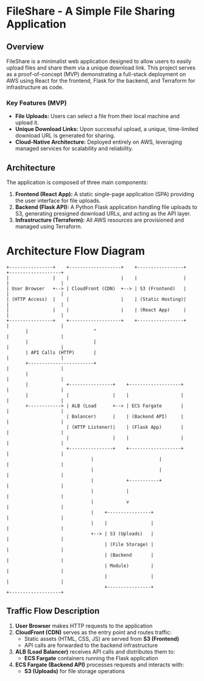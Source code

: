 # FileShare - A Simple File Sharing Application

## Overview

FileShare is a minimalist web application designed to allow users to easily upload files and share them via a unique download link. This project serves as a proof-of-concept (MVP) demonstrating a full-stack deployment on AWS using React for the frontend, Flask for the backend, and Terraform for infrastructure as code.

### Key Features (MVP)

* **File Uploads:** Users can select a file from their local machine and upload it.
* **Unique Download Links:** Upon successful upload, a unique, time-limited download URL is generated for sharing.
* **Cloud-Native Architecture:** Deployed entirely on AWS, leveraging managed services for scalability and reliability.

## Architecture

The application is composed of three main components:

1.  **Frontend (React App):** A static single-page application (SPA) providing the user interface for file uploads.
2.  **Backend (Flask API):** A Python Flask application handling file uploads to S3, generating presigned download URLs, and acting as the API layer.
3.  **Infrastructure (Terraform):** All AWS resources are provisioned and managed using Terraform.

# Architecture Flow Diagram

```
+----------------+    +-------------------+    +-----------------+    +-------------------+
|                |    |                   |    |                 |    |                   |
| User Browser   +--> | CloudFront (CDN)  +--> | S3 (Frontend)   |    |                   |
| (HTTP Access)  |    |                   |    | (Static Hosting)|    |                   |
|                |    |                   |    | (React App)     |    |                   |
+----------------+    +-------------------+    +-----------------+    |                   |
       |                        ^                                     |                   |
       |                        |                                     |                   |
       | API Calls (HTTP)       |                                     |                   |
       +------------------------+                                     |                   |
       |                                                              |                   |
       |              +----------------+    +-------------------+     |                   |
       |              |                |    |                   |     |                   |
       +------------> | ALB (Load      +--> | ECS Fargate       |     |                   |
                      | Balancer)      |    | (Backend API)     |     |                   |
                      | (HTTP Listener)|    | (Flask App)       |     |                   |
                      |                |    |                   |     |                   |
                      +----------------+    +-------------------+     |                   |
                               |                        |              |                   |
                               |                        |              |                   |
                               |            +-----------+              |                   |
                               |            |                          |                   |
                               |            v                          |                   |
                               |    +----------------+                 |                   |
                               |    |                |                 |                   |
                               +--> | S3 (Uploads)   |                 |                   |
                                    | (File Storage) |                 |                   |
                                    | (Backend       |                 |                   |
                                    | Module)        |                 |                   |
                                    |                |                 |                   |
                                    +----------------+                 +-------------------+
```

## Traffic Flow Description

1. **User Browser** makes HTTP requests to the application
2. **CloudFront (CDN)** serves as the entry point and routes traffic:
   - Static assets (HTML, CSS, JS) are served from **S3 (Frontend)**
   - API calls are forwarded to the backend infrastructure
3. **ALB (Load Balancer)** receives API calls and distributes them to:
   - **ECS Fargate** containers running the Flask application
4. **ECS Fargate (Backend API)** processes requests and interacts with:
   - **S3 (Uploads)** for file storage operations